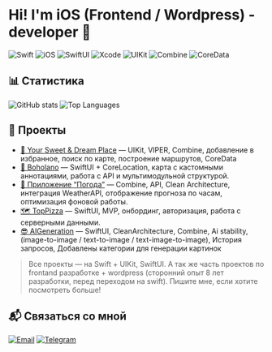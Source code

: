 # Hi! I'm iOS (Frontend / Wordpress) - developer 👋

![Swift](https://img.shields.io/badge/Swift-F54A2A?style=for-the-badge&logo=swift&logoColor=white)
![iOS](https://img.shields.io/badge/iOS-000000?style=for-the-badge&logo=ios&logoColor=white)
![SwiftUI](https://img.shields.io/badge/SwiftUI-000000?style=for-the-badge&logo=swiftui&logoColor=white)
![Xcode](https://img.shields.io/badge/Xcode-000000?style=for-the-badge&logo=xcode&logoColor=white)
![UIKit](https://img.shields.io/badge/UIKit-000000?style=for-the-badge&logo=uikit&logoColor=white)
![Combine](https://img.shields.io/badge/Combine-007AFF?style=for-the-badge&logo=combine&logoColor=white)
![CoreData](https://img.shields.io/badge/CoreData-007AFF?style=for-the-badge&logo=coredata&logoColor=white)

## 📊 Статистика

![GitHub stats](https://github-readme-stats.vercel.app/api?username=webdmitriev&show_icons=true&theme=radical&hide_border=true)
![Top Languages](https://github-readme-stats.vercel.app/api/top-langs/?username=webdmitriev&layout=compact&theme=radical&hide_border=true&langs_count=8)

## 🚀 Проекты

- [📍 Your Sweet & Dream Place](https://github.com/webdmitriev/dream-place-uikit) — UIKit, VIPER, Combine, добавление в избранное, поиск по карте, построение маршрутов, CoreData
- [📍 Boholano](https://github.com/webdmitriev/BoholanoSUI) — SwiftUI + CoreLocation, карта с кастомными аннотациями, работа с API и мультимодульной структурой.
- [📱 Приложение “Погода”](https://github.com/webdmitriev/systeams-weather-sui) — Combine, API, Clean Architecture, интеграция WeatherAPI, отображение прогноза по часам, оптимизация фоновой работы.
- [🗺️ TopPizza](https://github.com/webdmitriev/TopPizza) — SwiftUI, MVP, онбординг, авторизация, работа с серверными данными.
- [😎 AIGeneration](https://github.com/webdmitriev/AIGeneration) — SwiftUI, CleanArchitecture, Combine, Ai stability, (image-to-image / text-to-image / text-image-to-image), История запросов, Добавлены категории для генерации картинок

> Все проекты — на Swift + UIKit, SwiftUI.
> А так же часть проектов по frontand разработке + wordpress (сторонний опыт 8 лет разработки, перед переходом на swift).
> Пишите мне, если хотите посмотреть больше!

## 📬 Связаться со мной

[![Email](https://img.shields.io/badge/Email-D14836?style=for-the-badge&logo=gmail&logoColor=white)](mailto:webdmitriev@gmail.com)
[![Telegram](https://img.shields.io/badge/Telegram-26A5E4?style=for-the-badge&logo=telegram&logoColor=white)](https://t.me/webdmitriev)
